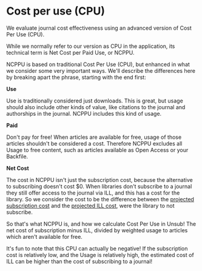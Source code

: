 # Cost per use (CPU)

We evaluate journal cost effectiveness using an advanced version of Cost Per Use (CPU).

While we normally refer to our version as CPU in the application, its technical term is Net Cost per Paid Use, or NCPPU.

NCPPU is based on traditional Cost Per Use (CPU), but enhanced in what we consider some very important ways. We'll describe the differences here by breaking apart the phrase, starting with the end first:

**Use**

Use is traditionally considered just downloads. This is great, but usage should also include other kinds of value, like citations to the journal and authorships in the journal. NCPPU includes this kind of usage.

**Paid**

Don't pay for free! When articles are available for free, usage of those articles shouldn't be considered a cost. Therefore NCPPU excludes all Usage to free content, such as articles available as Open Access or your Backfile.

**Net Cost**

The cost in NCPPU isn't just the subscription cost, because the alternative to subscribing doesn't cost $0. When libraries don't subscribe to a journal they still offer access to the journal via ILL, and this has a cost for the library. So we consider the cost to be the difference between the [projected subscription cost](https://intercom.help/get-unsub/en/articles/4073469-how-do-we-calculate-a-la-carte-subscription-costs) and the [projected ILL cost](https://intercom.help/get-unsub/en/articles/4061177-how-do-we-calculate-ill-requests-and-ill-cost), were the library to not subscribe.

So that's what NCPPU is, and how we calculate Cost Per Use in Unsub! The net cost of subscription minus ILL, divided by weighted usage to articles which aren't available for free.

It's fun to note that this CPU can actually be negative! If the subscription cost is relatively low, and the Usage is relatively high, the estimated cost of ILL can be higher than the cost of subscribing to a journal!
